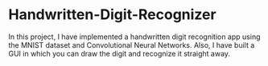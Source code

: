 # Handwritten-Digit-Recognizer
In this project, I have implemented a handwritten digit recognition app using the MNIST dataset and Convolutional Neural Networks.
Also, I have built a GUI in which you can draw the digit and recognize it straight away.
